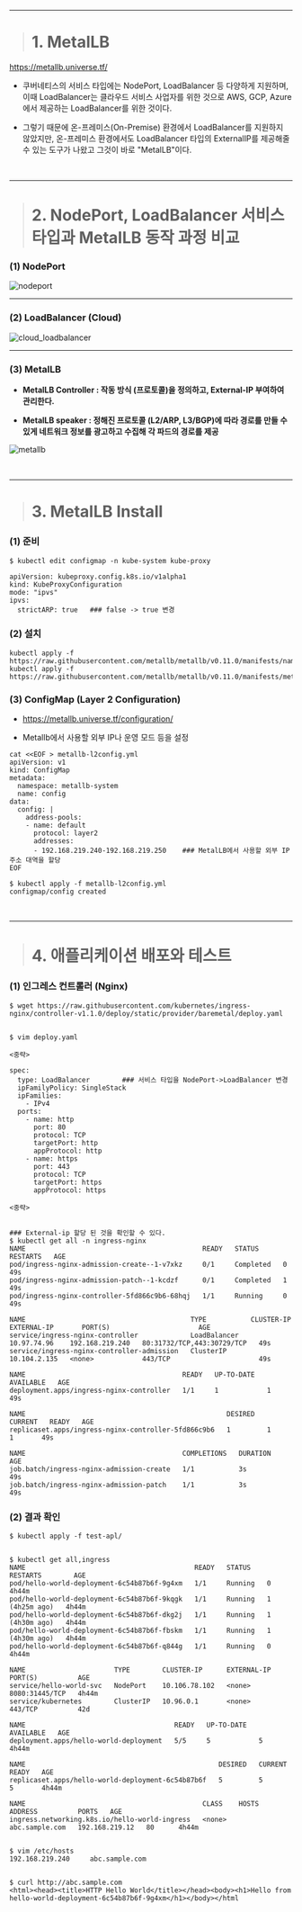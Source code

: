 ----

> # 1. MetalLB

https://metallb.universe.tf/

+ 쿠버네티스의 서비스 타입에는 NodePort, LoadBalancer 등 다양하게 지원하며, 이때 LoadBalancer는 클라우드 서비스 사업자를 위한 것으로 AWS, GCP, Azure에서 제공하는 LoadBalancer를 위한 것이다.

+ 그렇기 때문에 온-프레미스(On-Premise) 환경에서 LoadBalancer를 지원하지 않았지만, 온-프레미스 환경에서도 LoadBalancer 타입의 ExternalIP를 제공해줄 수 있는 도구가 나왔고 그것이 바로 "MetalLB"이다.

<br>

----

> # 2. NodePort, LoadBalancer 서비스 타입과 MetalLB 동작 과정 비교

### (1) NodePort

![nodeport](https://user-images.githubusercontent.com/42735894/145426933-f77ea90e-0b5d-471c-bdd7-a5c7ff172137.PNG)

----

### (2) LoadBalancer (Cloud)

![cloud_loadbalancer](https://user-images.githubusercontent.com/42735894/145426952-21a9330e-faba-4999-8e83-3b6c1a191b77.PNG)

----

### (3) MetalLB

+ **MetalLB Controller : 작동 방식 (프로토콜)을 정의하고, External-IP 부여하여 관리한다.**

+ **MetalLB speaker : 정해진 프로토콜 (L2/ARP, L3/BGP)에 따라 경로를 만들 수 있게 네트워크 정보를 광고하고 수집해 각 파드의 경로를 제공**

![metallb](https://user-images.githubusercontent.com/42735894/145426946-9f727058-13b4-4cbf-b714-7e6cd83c91a0.PNG)

<br>

----

> # 3. MetalLB Install

### (1) 준비 
```
$ kubectl edit configmap -n kube-system kube-proxy

apiVersion: kubeproxy.config.k8s.io/v1alpha1
kind: KubeProxyConfiguration
mode: "ipvs"
ipvs:
  strictARP: true   ### false -> true 변경
```

### (2) 설치
```
kubectl apply -f https://raw.githubusercontent.com/metallb/metallb/v0.11.0/manifests/namespace.yaml
kubectl apply -f https://raw.githubusercontent.com/metallb/metallb/v0.11.0/manifests/metallb.yaml
```

### (3) ConfigMap (Layer 2 Configuration)

+ https://metallb.universe.tf/configuration/

+ Metallb에서 사용할 외부 IP나 운영 모드 등을 설정

```
cat <<EOF > metallb-l2config.yml
apiVersion: v1
kind: ConfigMap
metadata:
  namespace: metallb-system
  name: config
data:
  config: |
    address-pools:
    - name: default
      protocol: layer2
      addresses:
      - 192.168.219.240-192.168.219.250    ### MetalLB에서 사용할 외부 IP 주소 대역을 할당
EOF
```
```
$ kubectl apply -f metallb-l2config.yml
configmap/config created
```

<br>

----

> # 4. 애플리케이션 배포와 테스트

### (1) 인그레스 컨트롤러 (Nginx)
```
$ wget https://raw.githubusercontent.com/kubernetes/ingress-nginx/controller-v1.1.0/deploy/static/provider/baremetal/deploy.yaml


$ vim deploy.yaml

<중략>

spec:
  type: LoadBalancer        ### 서비스 타입을 NodePort->LoadBalancer 변경
  ipFamilyPolicy: SingleStack
  ipFamilies:
    - IPv4
  ports:
    - name: http
      port: 80
      protocol: TCP
      targetPort: http
      appProtocol: http
    - name: https
      port: 443
      protocol: TCP
      targetPort: https
      appProtocol: https

<중략>


### External-ip 할당 된 것을 확인할 수 있다.
$ kubectl get all -n ingress-nginx
NAME                                            READY   STATUS      RESTARTS   AGE
pod/ingress-nginx-admission-create--1-v7xkz     0/1     Completed   0          49s
pod/ingress-nginx-admission-patch--1-kcdzf      0/1     Completed   1          49s
pod/ingress-nginx-controller-5fd866c9b6-68hqj   1/1     Running     0          49s

NAME                                         TYPE           CLUSTER-IP     EXTERNAL-IP       PORT(S)                      AGE
service/ingress-nginx-controller             LoadBalancer   10.97.74.96    192.168.219.240   80:31732/TCP,443:30729/TCP   49s
service/ingress-nginx-controller-admission   ClusterIP      10.104.2.135   <none>            443/TCP                      49s

NAME                                       READY   UP-TO-DATE   AVAILABLE   AGE
deployment.apps/ingress-nginx-controller   1/1     1            1           49s

NAME                                                  DESIRED   CURRENT   READY   AGE
replicaset.apps/ingress-nginx-controller-5fd866c9b6   1         1         1       49s

NAME                                       COMPLETIONS   DURATION   AGE
job.batch/ingress-nginx-admission-create   1/1           3s         49s
job.batch/ingress-nginx-admission-patch    1/1           3s         49s
```

### (2) 결과 확인
```
$ kubectl apply -f test-apl/


$ kubectl get all,ingress
NAME                                          READY   STATUS    RESTARTS        AGE
pod/hello-world-deployment-6c54b87b6f-9g4xm   1/1     Running   0               4h44m
pod/hello-world-deployment-6c54b87b6f-9kqgk   1/1     Running   1 (4h25m ago)   4h44m
pod/hello-world-deployment-6c54b87b6f-dkg2j   1/1     Running   1 (4h30m ago)   4h44m
pod/hello-world-deployment-6c54b87b6f-fbskm   1/1     Running   1 (4h30m ago)   4h44m
pod/hello-world-deployment-6c54b87b6f-q844g   1/1     Running   0               4h44m

NAME                      TYPE        CLUSTER-IP      EXTERNAL-IP   PORT(S)          AGE
service/hello-world-svc   NodePort    10.106.78.102   <none>        8080:31445/TCP   4h44m
service/kubernetes        ClusterIP   10.96.0.1       <none>        443/TCP          42d

NAME                                     READY   UP-TO-DATE   AVAILABLE   AGE
deployment.apps/hello-world-deployment   5/5     5            5           4h44m

NAME                                                DESIRED   CURRENT   READY   AGE
replicaset.apps/hello-world-deployment-6c54b87b6f   5         5         5       4h44m

NAME                                            CLASS    HOSTS            ADDRESS          PORTS   AGE
ingress.networking.k8s.io/hello-world-ingress   <none>   abc.sample.com   192.168.219.12   80      4h44m


$ vim /etc/hosts
192.168.219.240     abc.sample.com


$ curl http://abc.sample.com
<html><head><title>HTTP Hello World</title></head><body><h1>Hello from hello-world-deployment-6c54b87b6f-9g4xm</h1></body></html
```